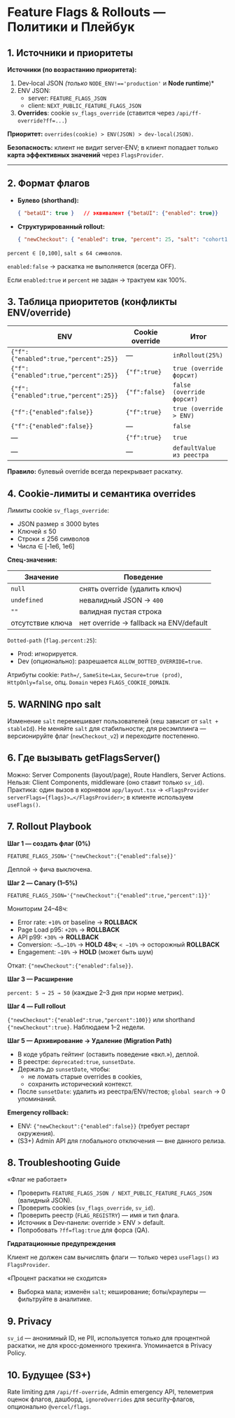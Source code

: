 # Feature Flags & Rollouts — Политики и Плейбук

## 1. Источники и приоритеты

**Источники (по возрастанию приоритета):**
1) Dev‑local JSON *(только* `NODE_ENV!=='production'` и **Node runtime**)*  
2) ENV JSON:  
   - server: `FEATURE_FLAGS_JSON`  
   - client: `NEXT_PUBLIC_FEATURE_FLAGS_JSON`
3) **Overrides**: cookie `sv_flags_override` (ставится через `/api/ff-override?ff=...`)

**Приоритет:** `overrides(cookie) > ENV(JSON) > dev‑local(JSON)`.

**Безопасность:** клиент не видит server‑ENV; в клиент попадает только **карта эффективных значений** через `FlagsProvider`.

---

## 2. Формат флагов

- **Булево (shorthand):**
  ```json
  { "betaUI": true }   // эквивалент {"betaUI": {"enabled": true}}
  ```
- **Структурированный rollout:**
  ```json
  { "newCheckout": { "enabled": true, "percent": 25, "salt": "cohort1" } }
  ```

`percent ∈ [0,100]`, `salt ≤ 64 символов`.

`enabled:false` → раскатка не выполняется (всегда OFF).

Если `enabled:true` и `percent` не задан → трактуем как 100%.

## 3. Таблица приоритетов (конфликты ENV/override)

| ENV | Cookie override | Итог |
| --- | --------------- | ---- |
| `{"f":{"enabled":true,"percent":25}}` | — | `inRollout(25%)` |
| `{"f":{"enabled":true,"percent":25}}` | `{"f":true}` | `true (override форсит)` |
| `{"f":{"enabled":true,"percent":25}}` | `{"f":false}` | `false (override форсит)` |
| `{"f":{"enabled":false}}` | `{"f":true}` | `true (override > ENV)` |
| `{"f":{"enabled":false}}` | — | `false` |
| — | `{"f":true}` | `true` |
| — | — | `defaultValue из реестра` |

**Правило:** булевый override всегда перекрывает раскатку.

## 4. Cookie‑лимиты и семантика overrides

Лимиты cookie `sv_flags_override`:

- JSON размер ≤ 3000 bytes
- Ключей ≤ 50
- Строки ≤ 256 символов
- Числа ∈ [‑1e6, 1e6]

**Спец‑значения:**

| Значение | Поведение |
| -------- | --------- |
| `null` | снять override (удалить ключ) |
| `undefined` | невалидный JSON → `400` |
| `""` | валидная пустая строка |
| отсутствие ключа | нет override → fallback на ENV/default |

`Dotted‑path` (`flag.percent:25`):
- Prod: игнорируется.
- Dev (опционально): разрешается `ALLOW_DOTTED_OVERRIDE=true`.

Атрибуты cookie: `Path=/`, `SameSite=Lax`, `Secure=true (prod)`, `HttpOnly=false`, опц. `Domain` через `FLAGS_COOKIE_DOMAIN`.

## 5. WARNING про salt

Изменение `salt` перемешивает пользователей (хеш зависит от `salt + stableId`).
Не меняйте `salt` для стабильности; для ресэмплинга — версионируйте флаг (`newCheckout_v2`) и переходите постепенно.

## 6. Где вызывать getFlagsServer()

Можно: Server Components (layout/page), Route Handlers, Server Actions.
Нельзя: Client Components, middleware (оно ставит только `sv_id`).
Практика: один вызов в корневом `app/layout.tsx` → `<FlagsProvider serverFlags={flags}>…</FlagsProvider>`; в клиенте используем `useFlags()`.

## 7. Rollout Playbook

**Шаг 1 — создать флаг (0%)**

```
FEATURE_FLAGS_JSON='{"newCheckout":{"enabled":false}}'
```

Деплой → фича выключена.

**Шаг 2 — Canary (1–5%)**

```
FEATURE_FLAGS_JSON='{"newCheckout":{"enabled":true,"percent":1}}'
```

Мониторим 24–48ч:

- Error rate: `+10%` от baseline → **ROLLBACK**
- Page Load p95: `+20%` → **ROLLBACK**
- API p99: `+30%` → **ROLLBACK**
- Conversion: `−5…−10%` → **HOLD 48ч**; `< −10%` → осторожный **ROLLBACK**
- Engagement: `−10%` → **HOLD** (может быть шум)

Откат: `{"newCheckout":{"enabled":false}}`.

**Шаг 3 — Расширение**

`percent: 5 → 25 → 50` (каждые 2–3 дня при норме метрик).

**Шаг 4 — Full rollout**

`{"newCheckout":{"enabled":true,"percent":100}}` или shorthand `{"newCheckout":true}`.
Наблюдаем 1–2 недели.

**Шаг 5 — Архивирование → Удаление (Migration Path)**

- В коде убрать гейтинг (оставить поведение «вкл.»), деплой.
- В реестре: `deprecated:true`, `sunsetDate`.
- Держать до `sunsetDate`, чтобы:
  - не ломать старые overrides в cookies,
  - сохранить исторический контекст.
- После `sunsetDate`: удалить из реестра/ENV/тестов; `global search` → 0 упоминаний.

**Emergency rollback:**

- ENV: `{"newCheckout":{"enabled":false}}` (требует рестарт окружения).
- (S3+) Admin API для глобального отключения — вне данного релиза.

## 8. Troubleshooting Guide

«Флаг не работает»

- Проверить `FEATURE_FLAGS_JSON / NEXT_PUBLIC_FEATURE_FLAGS_JSON` (валидный JSON).
- Проверить cookies (`sv_flags_override`, `sv_id`).
- Проверить реестр (`FLAG_REGISTRY`) — имя и тип флага.
- Источник в Dev‑панели: override > ENV > default.
- Попробовать `?ff=flag:true` для форса (QA).

**Гидратационные предупреждения**

Клиент не должен сам вычислять флаги — только через `useFlags()` из `FlagsProvider`.

«Процент раскатки не сходится»

- Выборка мала; изменён `salt`; кеширование; боты/краулеры — фильтруйте в аналитике.

## 9. Privacy

`sv_id` — анонимный ID, не PII, используется только для процентной раскатки, не для кросс‑доменного трекинга. Упоминается в Privacy Policy.

## 10. Будущее (S3+)

Rate limiting для `/api/ff-override`, Admin emergency API, телеметрия оценок флагов, дашборд, `ignoreOverrides` для security‑флагов, опционально `@vercel/flags`.

